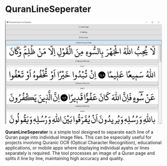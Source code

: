 # QuranLineSeperater

<p align="center">
  <img src="https://github.com/Emreceliik/QuranLineSeperater/blob/main/quran.png" alt="Project Image" />
</p>

**QuranLineSeperater** is a simple tool designed to separate each line of a Quran page into individual image files. This can be especially useful for projects involving Quranic OCR (Optical Character Recognition), educational applications, or mobile apps where displaying individual ayahs or lines separately is required. The tool processes an image of a Quran page and splits it line by line, maintaining high accuracy and quality.
